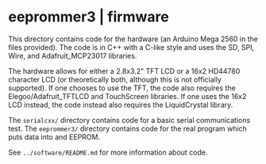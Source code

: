 # eeprommer3 | firmware
This directory contains code for the hardware (an Arduino Mega 2560 in the files provided).
The code is in C++ with a C-like style and uses the SD, SPI, Wire, and Adafruit_MCP23017 libraries.

The hardware allows for either a 2.8x3.2" TFT LCD or a 16x2 HD44780 character LCD (or theoretically both,
although this is not officially supported).
If one chooses to use the TFT, the code also requires the Elegoo/Adafruit_TFTLCD and TouchScreen libraries.
If one uses the 16x2 LCD instead, the code instead also requires the LiquidCrystal library.

The `serialcxx/` directory contains code for a basic serial communications test.
The `eeprommer3/` directory contains code for the real program which puts data into and EEPROM.

See `../software/README.md` for more information about code.
